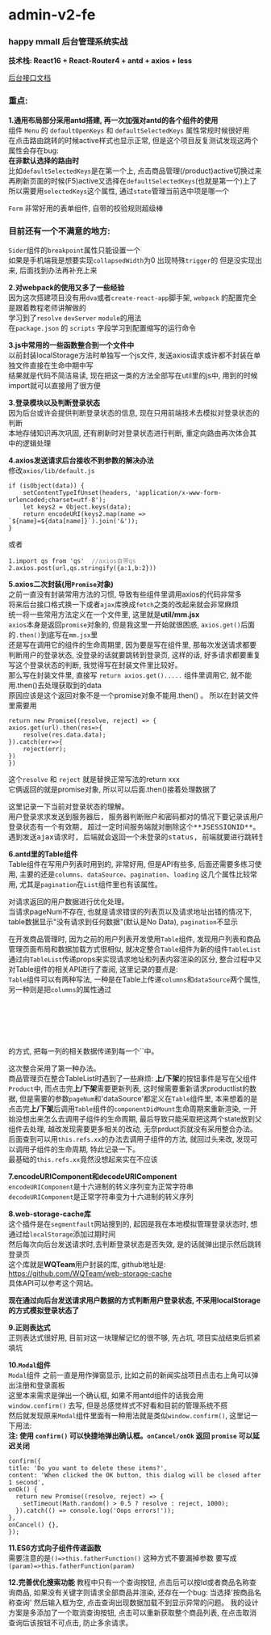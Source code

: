 # admin-v2-fe  

### happy mmall 后台管理系统实战  

**技术栈: React16 + React-Router4 + antd + axios + less**   

[后台接口文档](https://gitee.com/imooccode/happymmallwiki/wikis)  

### 重点:  
**1.通用布局部分采用antd搭建, 再一次加强对antd的各个组件的使用**  
组件 `Menu` 的 `defaultOpenKeys` 和 `defaultSelectedKeys` 属性常规时候很好用  
在点击路由跳转的时候active样式也显示正常, 但是这个项目反复测试发现这两个属性会存在bug:  
**在非默认选择的路由时**  
比如`defaultSelectedKeys`是在第一个上, 点击商品管理(/product)active切换过来  
再刷新页面的时候(F5)active又选择在`defaultSelectedKeys`(也就是第一个)上了  
所以需要用`selectedKeys`这个属性, 通过`state`管理当前选中项是哪一个  

`Form` 非常好用的表单组件, 自带的校验规则超级棒  

### 目前还有一个不满意的地方:  
`Sider`组件的`breakpoint`属性只能设置一个  
如果是手机端我是想要实现`collapsedWidth`为0 出现特殊`trigger`的  但是没实现出来, 后面找到办法再补充上来  

**2.对webpack的使用又多了一些经验**  
因为这次搭建项目没有用`dva`或者`create-react-app`脚手架, `webpack` 的配置完全是跟着教程老师讲解做的  
学习到了`resolve` `devServer` `module`的用法  
在`package.json` 的 `scripts` 字段学习到配置缩写的运行命令  
  
**3.js中常用的一些函数整合到一个文件中**  
以前封装localStorage方法时单独写一个js文件, 发送axios请求或许都不封装在单独文件直接在生命中期中写  
结果就是代码不简洁易读, 现在把这一类的方法全部写在util里的js中, 用到的时候import就可以直接用了很方便  

**3.登录模块以及判断登录状态**  
因为后台或许会提供判断登录状态的信息, 现在只用前端技术去模拟对登录状态的判断  
本地存储知识再次巩固, 还有刷新时对登录状态进行判断, 重定向路由再次体会其中的逻辑处理  

**4.axios发送请求后台接收不到参数的解决办法**  
修改`axios/lib/default.js`  
<pre><code>if (isObject(data)) { 
	setContentTypeIfUnset(headers, 'application/x-www-form-urlencoded;charset=utf-8'); 
	let keys2 = Object.keys(data);
	return encodeURI(keys2.map(name => `${name}=${data[name]}`).join('&')); 
}
</code></pre>  
或者  
<pre><code>1.import qs from 'qs'  <font color=gray>//axios自带qs</font>  
2.axios.post(url,qs.stringify({a:1,b:2}))	
</code></pre>  

**5.axios二次封装(用`Promise`对象)**  
之前一直没有封装常用方法的习惯, 导致有些组件里调用axios的代码非常多  
将来后台接口格式换一下或者`ajax`库换成`fetch`之类的改起来就会非常麻烦  
统一将一些常用方法定义在一个文件里, 这里就是**util/mm.jsx**   
`axios`本身是返回`promise`对象的, 但是我这里一开始就很困惑, `axios.get()`后面的`.then()`到底写在`mm.jsx`里   
还是写在调用它的组件的生命周期里, 因为要是写在组件里, 那每次发送请求都要判断用户的登录状态, 没登录的话就要跳转到登录页, 这样的话, 好多请求都要重复写这个登录状态的判断, 我觉得写在封装文件里比较好。  
那么写在封装文件里, 直接写 `return axios.get().....` 组件里调用它, 就不能用.then()去处理获取到的data  
原因应该是这个返回对象不是一个promise对象不能用.then() 。 所以在封装文件里需要用  
<pre><code>return new Promise((resolve, reject) => {
axios.get(url).then(res=>{
	resolve(res.data.data);
}).catch(err=>{
	reject(err);
})
})</code></pre>
这个`resolve` 和 `reject` 就是替换正常写法的return xxx  
它俩返回的就是promise对象, 所以可以后面.then()接着处理数据了  

<pre>这里记录一下当前对登录状态的理解。
用户登录求求发送到服务器后, 服务器判断账户和密码都对的情况下要记录该用户的登录ID(应该是**JSESSIONID**吧)
登录状态有一个有效期, 超过一定时间服务端就对删除这个**JSESSIONID**。 当这个**JSESSIONID**被删除后, 用户再操作管理系统
遇到发送ajax请求时, 后端就会返回一个未登录的status, 前端就要进行跳转登录页的操作</pre>  

**6.antd里的Table组件**  
Table组件在写用户列表时用到的, 非常好用, 但是API有些多, 后面还需要多练习使用, 主要的还是`columns`、`dataSource`、`pagination`、`loading` 这几个属性比较常用, 尤其是`pagination`在`List`组件里也有该属性。 

对请求返回的用户数据进行优化处理。  
当请求pageNum不存在, 也就是请求错误的列表页以及请求地址出错的情况下, table数据显示"没有请求到任何数据"(默认是No Data), `pagination`不显示  

在开发商品管理时, 因为之前的用户列表开发使用`Table`组件, 发现用户列表和商品管理页面布局和数据加载方式很相似, 就决定整合`Table`组件为新的组件`TableList`  
通过向`TableList`传递props来实现请求地址和列表内容渲染的区分, 整合过程中又对Table组件的相关API进行了查阅, 这里记录的要点是:  
`Table`组件可以有两种写法, 一种是在Table上传递`columns`和`dataSource`两个属性, 另一种则是把`columns`的属性通过  
<pre><code><Table>
	<Column />
	<Column />
	<Column />
</Table></code></pre>的方式, 把每一列的相关数据传递到每一个`<Column />`中。  
这次整合采用了第一种办法。  
商品管理页在整合TableList时遇到了一些麻烦: **上/下架**的按钮事件是写在父组件`Product`中, 而点击完**上/下架**需要更新列表, 这时候需要重新请求productlist的数据, 但是需要的参数`pageNum`和'dataSource'都定义在`Table`组件里, 本来想着的是点击完**上/下架**后调用`Table`组件的`componentDidMount`生命周期来重新渲染, 一开始没想出来怎么去调用子组件的生命周期, 最后导致只能采取把这两个state放到父组件去处理, 越改发现需要更多相关的改动, 无奈prduct页就没有采用整合办法。  
后面查到可以用`this.refs.xx`的办法去调用子组件的方法, 就回过头来改, 发现可以调用子组件的生命周期, 特此记录一下。  
最基础的`this.refs.xx`竟然没想起来实在不应该  

**7.encodeURIComponent和decodeURIComponent**  
`encodeURIComponent`是十六进制的转义序列变为正常字符串  
`decodeURIComponent`是正常字符串变为十六进制的转义序列

**8.web-storage-cache库**  
这个插件是在`segmentfault`网站搜到的, 起因是我在本地模拟管理登录状态时, 想通过给`localStorage`添加过期时间  
然后每次向后台发送请求时,去判断登录状态是否失效, 是的话就弹出提示然后跳转登录页  
这个库就是**WQTeam**用户封装的库, github地址是:  https://github.com/WQTeam/web-storage-cache  
具体API可以参考这个网站。  

**现在通过向后台发送请求用户数据的方式判断用户登录状态, 不采用localStorage的方式模拟登录状态了**  

**9.正则表达式**  
正则表达式很好用, 目前对这一块理解记忆的很不够, 先占坑, 项目实战结束后抓紧填坑  

**10.`Modal`组件**  
`Modal`组件 之前一直是用作弹窗显示, 比如之前的新闻实战项目点击右上角可以弹出注册和登录面板  
这里本来需求是弹出一个确认框, 如果不用antd组件的话我会用 `window.confirm()` 去写, 但是总感觉样式不好看和目前的管理系统不搭  
然后就发现原来`Modal`组件里面有一种用法就是类似`window.confirm()`, 这里记一下用法:  
**注: 使用 `confirm()` 可以快捷地弹出确认框。`onCancel/onOk` 返回 `promise` 可以延迟关闭**  
<pre><code>confirm({
title: 'Do you want to delete these items?',
content: 'When clicked the OK button, this dialog will be closed after 1 second',
onOk() {
  return new Promise((resolve, reject) => {
    setTimeout(Math.random() > 0.5 ? resolve : reject, 1000);
  }).catch(() => console.log('Oops errors!'));
},
onCancel() {},
});</code></pre>  

**11.ES6方式向子组件传递函数**  
需要注意的是`()=>this.fatherFunction()` 这种方式不要漏掉参数 要写成`(param)=>this.fatherFunction(param)`  

**12.完善优化搜索功能** 
教程中只有一个查询按钮, 点击后可以按Id或者商品名称查询商品, 如果没有关键字则请求全部商品并渲染, 还存在一个bug:  当选择'按商品名称查询' 然后输入框为空, 点击查询出现数据加载不到显示异常的问题。 我的设计方案是多添加了一个取消查询按钮, 点击可以重新获取整个商品列表, 在点击取消查询后该按钮不可点击, 防止多余请求。  



